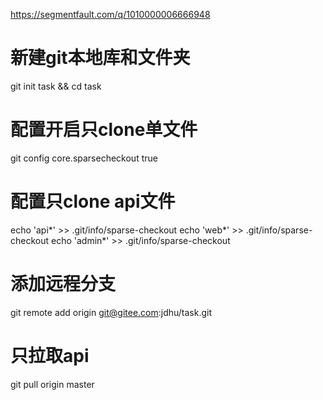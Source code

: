 https://segmentfault.com/q/1010000006666948

# 新建git本地库和文件夹
git init task && cd task
# 配置开启只clone单文件
git config core.sparsecheckout true
# 配置只clone api文件
echo 'api*' >> .git/info/sparse-checkout 
echo 'web*' >> .git/info/sparse-checkout 
echo 'admin*' >> .git/info/sparse-checkout 
# 添加远程分支
git remote add origin git@gitee.com:jdhu/task.git
# 只拉取api
git pull origin master